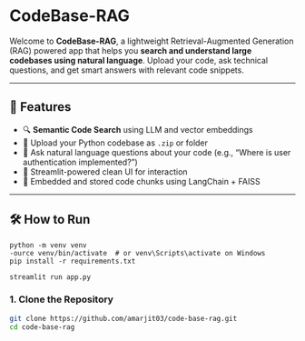 #  CodeBase-RAG

Welcome to **CodeBase-RAG**, a lightweight Retrieval-Augmented Generation (RAG) powered app that helps you **search and understand large codebases using natural language**. Upload your code, ask technical questions, and get smart answers with relevant code snippets.

---

## 🚀 Features

- 🔍 **Semantic Code Search** using LLM and vector embeddings
- 📂 Upload your Python codebase as `.zip` or folder
- 🧠 Ask natural language questions about your code (e.g., “Where is user authentication implemented?”)
- 💬 Streamlit-powered clean UI for interaction
- 📁 Embedded and stored code chunks using LangChain + FAISS

---

## 🛠️ How to Run

```
python -m venv venv
-ource venv/bin/activate  # or venv\Scripts\activate on Windows
pip install -r requirements.txt

streamlit run app.py

```


### 1. Clone the Repository

```bash
git clone https://github.com/amarjit03/code-base-rag.git
cd code-base-rag
